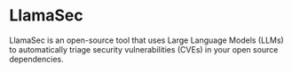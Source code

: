 # LlamaSec
LlamaSec is an open-source tool that uses Large Language Models (LLMs) to automatically triage security vulnerabilities (CVEs) in your open source dependencies.
